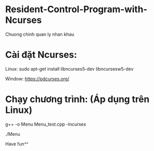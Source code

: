 # Resident-Control-Program-with-Ncurses
Chuong chinh quan ly nhan khau 

# Cài đặt Ncurses:

Linux: sudo apt-get install libncurses5-dev libncursesw5-dev 

Window: https://pdcurses.org/

# Chạy chương trình: (Áp dụng trên Linux)

g++ -o Menu Menu_test.cpp -lncurses 

./Menu

Have fun^^

